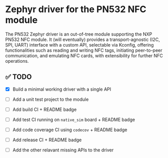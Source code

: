 # Zephyr driver for the PN532 NFC module

The PN532 Zephyr driver is an out-of-tree module supporting the NXP PN532 NFC module. It (will eventually) provides a transport-agnostic (I2C, SPI, UART) interface with a custom API, selectable via Kconfig, offering functionalities such as reading and writing NFC tags, initiating peer-to-peer communication, and emulating NFC cards, with extensibility for further NFC operations.

## ✅ TODO

- [x] Build a minimal working driver with a single API

- [ ] Add a unit test project to the module

- [ ] Add build CI + README badge

- [ ] Add test CI running on `native_sim` board + README badge

- [ ] Add code coverage CI using `codecov` + README badge

- [ ] Add release CI + README badge

- [ ] Add the other relavant missing APIs to the driver
